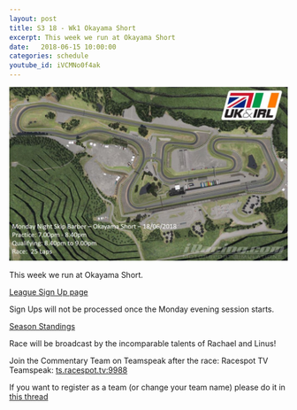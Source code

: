 ```yaml
---
layout: post
title: S3 18 - Wk1 Okayama Short
excerpt: This week we run at Okayama Short
date:   2018-06-15 10:00:00
categories: schedule
youtube_id: iVCMNo0f4ak
---
```


<img src="/images/tracks/okayama-short.jpg" class="img-fluid mx-auto d-block" alt="Okayama Short">

This week we run at Okayama Short.

[League Sign Up page](http://members.iracing.com/membersite/member/LeagueView.do?league=386)

Sign Ups will not be processed once the Monday evening session starts.

[Season Standings](https://www.danlisa.com/scoring/season_standings.php?season_id=7666)

Race will be broadcast by the incomparable talents of Rachael and Linus!

Join the Commentary Team on Teamspeak after the race: Racespot TV Teamspeak: [ts.racespot.tv:9988](ts.racespot.tv:9988)

If you want to register as a team (or change your team name) please do it in [this thread](http://members.iracing.com/jforum/posts/list/3234218.page)
